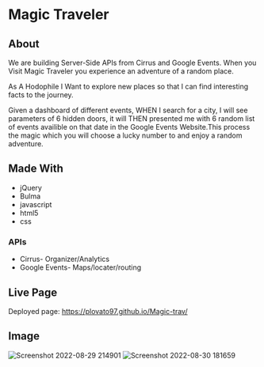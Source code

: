 # Magic Traveler
## About

We are building Server-Side APIs from Cirrus and Google Events. When you Visit Magic Traveler you experience an adventure of a random place.

As A Hodophile I Want to explore new places so that I can find interesting facts to the journey.

Given a dashboard of different events, WHEN I search for a city, I will see parameters of 6 hidden doors, it will THEN presented me with 6 random list of events availible on that date in the Google Events Website.This process the magic which you will choose a lucky number to and enjoy a random adventure.

## Made With

* jQuery
* Bulma
* javascript
* html5
* css

### APIs

* Cirrus- Organizer/Analytics
* Google Events- Maps/locater/routing

## Live Page
Deployed page: https://plovato97.github.io/Magic-trav/

## Image
![Screenshot 2022-08-29 214901](https://user-images.githubusercontent.com/109039347/187554254-9a7b5448-ec97-414f-965c-ad3da1da407c.png)
![Screenshot 2022-08-30 181659](https://user-images.githubusercontent.com/109039347/187554731-1b35c991-f105-4805-bdf5-eeae8d322f82.png)


